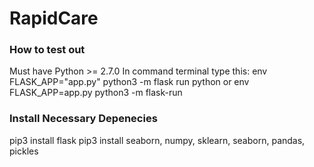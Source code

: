 # RapidCare
### How to test out
Must have Python >= 2.7.0
In command terminal type this: 
env FLASK_APP="app.py" python3 -m flask run python or env FLASK_APP=app.py python3 -m flask-run

### Install Necessary Depenecies
pip3 install flask
pip3 install seaborn, numpy, sklearn, seaborn, pandas, pickles
